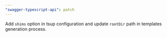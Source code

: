 ```yaml
---
"swagger-typescript-api": patch
---
```


Add `shims` option in tsup configuration and update `rootDir` path in templates generation process.
